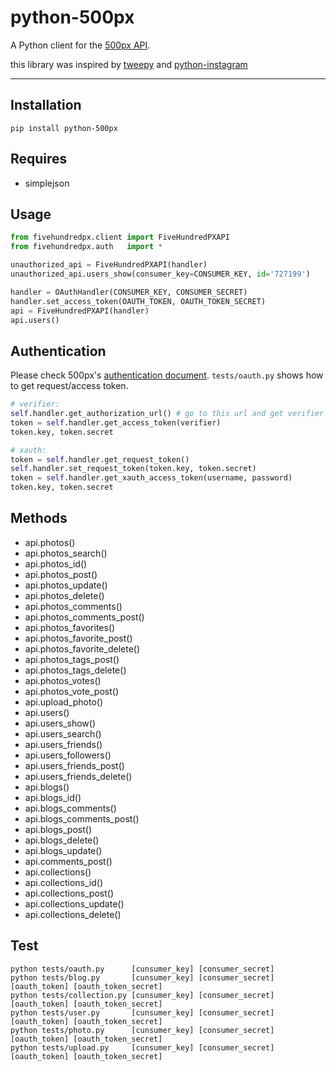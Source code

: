 # python-500px

A Python client for the [500px API](https://github.com/500px/api-documentation).

this library was inspired by [tweepy](https://github.com/tweepy/tweepy) and [python-instagram](https://github.com/Instagram/python-instagram)

***

## Installation
    pip install python-500px

## Requires
  * simplejson

## Usage

```python
from fivehundredpx.client import FiveHundredPXAPI
from fivehundredpx.auth   import *

unauthorized_api = FiveHundredPXAPI(handler)
unauthorized_api.users_show(consumer_key=CONSUMER_KEY, id='727199')

handler = OAuthHandler(CONSUMER_KEY, CONSUMER_SECRET)
handler.set_access_token(OAUTH_TOKEN, OAUTH_TOKEN_SECRET)
api = FiveHundredPXAPI(handler)
api.users()
```

## Authentication

Please check 500px's [authentication document](https://github.com/500px/api-documentation/tree/master/authentication). `tests/oauth.py` shows how to get request/access token.

```python
# verifier:
self.handler.get_authorization_url() # go to this url and get verifier
token = self.handler.get_access_token(verifier)
token.key, token.secret

# xauth:
token = self.handler.get_request_token()
self.handler.set_request_token(token.key, token.secret)
token = self.handler.get_xauth_access_token(username, password)
token.key, token.secret
```

## Methods

  * api.photos()
  * api.photos_search()
  * api.photos_id()
  * api.photos_post()
  * api.photos_update()
  * api.photos_delete()
  * api.photos_comments()
  * api.photos_comments_post()
  * api.photos_favorites()
  * api.photos_favorite_post()
  * api.photos_favorite_delete()
  * api.photos_tags_post()
  * api.photos_tags_delete()
  * api.photos_votes()
  * api.photos_vote_post()
  * api.upload_photo()
  * api.users()
  * api.users_show()
  * api.users_search()
  * api.users_friends()
  * api.users_followers()
  * api.users_friends_post()
  * api.users_friends_delete()
  * api.blogs()
  * api.blogs_id()
  * api.blogs_comments()
  * api.blogs_comments_post()
  * api.blogs_post()
  * api.blogs_delete()
  * api.blogs_update()
  * api.comments_post()
  * api.collections()
  * api.collections_id()
  * api.collections_post()
  * api.collections_update()
  * api.collections_delete()

## Test
    python tests/oauth.py      [cunsumer_key] [consumer_secret]
    python tests/blog.py       [cunsumer_key] [consumer_secret] [oauth_token] [oauth_token_secret]
    python tests/collection.py [cunsumer_key] [consumer_secret] [oauth_token] [oauth_token_secret]
    python tests/user.py       [cunsumer_key] [consumer_secret] [oauth_token] [oauth_token_secret]
    python tests/photo.py      [cunsumer_key] [consumer_secret] [oauth_token] [oauth_token_secret]
    python tests/upload.py     [cunsumer_key] [consumer_secret] [oauth_token] [oauth_token_secret]

[authentication]: https://github.com/500px/api-documentation/tree/master/authentication
[authorize]: https://github.com/500px/api-documentation/blob/master/authentication/POST_oauth_authorize.md
[request_token]: https://github.com/500px/api-documentation/blob/master/authentication/POST_oauth_requesttoken.md
[access_token]: https://github.com/500px/api-documentation/blob/master/authentication/POST_oauth_accesstoken.md
